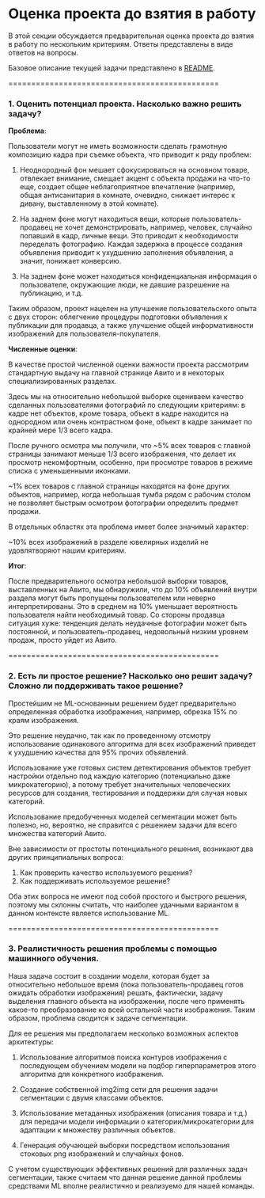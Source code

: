 # Оценка проекта до взятия в работу

В этой секции обсуждается предварительная оценка проекта до взятия в работу по нескольким критериям. Ответы представлены в виде ответов на вопросы.

Базовое описание текущей задачи представлено в [README](../README.md).

==============================================

### **1. Оценить потенциал проекта. Насколько важно решить задачу?** 

**Проблема**: 

Пользователи могут не иметь возможности сделать грамотную композицию кадра при съемке объекта, что приводит к ряду проблем:

1. Неоднородный фон мешает сфокусироваться на основном товаре, отвлекает внимание, смещает акцент с объекта продажи на что-то еще, создает общее неблагоприятное впечатление (например, общая антисанитария в комнате, очевидно, снижает интерес к дивану, выставленному в этой комнате).

2. На заднем фоне могут находиться вещи, которые пользователь-продавец не хочет демонстрировать, например, человек, случайно попавший в кадр, личные вещи. Это приводит к необходимости переделать фотографию. Каждая задержка в процессе создания объявления приводит к ухудшению заполнения объявления, а значит, понижает конверсию.

3. На заднем фоне может находиться конфиденциальная информация о пользователе, окружающие люди, не давшие разрешение на публикацию, и т.д.

Таким образом, проект нацелен на улучшение пользовательского опыта с двух сторон: облегчение процедуры подготовки объявления к публикации для продавца, а также улучшение общей информативности изображений для пользователя-покупателя.

**Численные оценки**:

В качестве простой численной оценки важности проекта рассмотрим стандартную выдачу на главной странице Авито и в некоторых специализированных разделах.

Здесь мы на относительно небольшой выборке оцениваем качество сделанных пользователями фотографий по следующим критериям: в кадре нет объектов, кроме товара, объект в кадре находится на однородном или очень контрастном фоне, объект в кадре занимает по крайней мере 1/3 всего кадра.

После ручного осмотра мы получили, что
~5% всех товаров с главной страницы занимают меньше 1/3 всего изображения, что делает их просмотр некомфортным, особенно, при просмотре товаров в режиме списка с уменьшенными иконками.

~1% всех товаров с главной страницы находятся на фоне других объектов, например, когда небольшая тумба рядом с рабочим столом не позволяет быстрым осмотром фотографии определить предмет продажи.

В отдельных областях эта проблема имеет более значимый характер:

~10% всех изображений в разделе ювелирных изделий не удовлятворяют нашим критериям.

**Итог**:

После предварительного осмотра небольшой выборки товаров, выставленных на Авито, мы обнаружили, что до 10% объявлений внутри раздела могут быть пропущены пользователем или неверно интерпретированы. Это в среднем на 10% уменьшает вероятность пользователя найти необходимый товар. Со стороны продавца ситуация хуже: тенденция делать неудачные фотографии может быть постоянной, и пользователь-продавец, недовольный низким уровнем продаж, просто уйдет из Авито.

==============================================

### **2. Есть ли простое решение? Насколько оно решит задачу? Сложно ли поддерживать такое решение?**

Простейшим не ML-основанным решением будет предварительно определенная обработка изображения, например, обрезка 15% по краям изображения.

Это решение неудачно, так как по проведенному отсмотру использование одинакового алгоритма для всех изображений приведет к ухудшению качества для 95% прочих объявлений.

Использование уже готовых систем детектирования объектов требует настройки отдельно под каждую категорию (потенциально даже микрокатегорию), а потому требует значительных человеческих ресурсов для создания, тестирования и поддержки для случая новых категорий.

Использование предобученных моделей сегментации может быть полезно, но, вероятно, не справится с решением задачи для всего множества категорий Авито.

Вне зависимости от простоты потенциального решения,
возникают два других принципиальных вопроса:
1. Как проверить качество используемого решения?
2. Как поддерживать используемое решение?

Оба этих вопроса не имеют под собой простого и быстрого решения, поэтому мы склонны считать, что наиболее удачными вариантом в данном контексте является использование ML.

==============================================

### **3. Реалистичность решения проблемы с помощью машинного обучения.**

Наша задача состоит в создании модели, которая будет за относительно небольшое время (пока пользователь-продавец готов ожидать обработки изображения) решать, фактически, задачу выделения главного объекта на изображении, после чего применять какое-то преобразование ко всей остальной части изображения. Таким образом, проблема сводится к задаче сегментации.

Для ее решения мы предполагаем несколько возможных аспектов архитектуры:
1. Использование алгоритмов поиска контуров изображения с последующем обучением модели на подбор гиперпараметров этого алгоритма для конкретного изображения.

2. Создание собственной img2img сети для решения задачи сегментации с двумя классами объектов.

3. Использование метаданных изображения (описания товара и т.д.) для передачи модели информации о категории/микрокатегории для адаптации к множеству различных объектов.

4. Генерация обучающей выборки посредством использования стоковых png изображений и случайных фонов.

С учетом существующих эффективных решений для различных задач сегментации, также считаем что данная решение данной проблемы средствами ML вполне реалистично и реализуемо для нашей команды.

